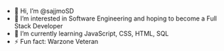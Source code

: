 - 👋 Hi, I’m @sajjmoSD
- 👀 I’m interested in Software Engineering and hoping to become a Full Stack Developer
- 🌱 I’m currently learning JavaScript, CSS, HTML, SQL
- ⚡ Fun fact: Warzone Veteran

<!---
sajjmoSD/sajjmoSD is a ✨ special ✨ repository because its `README.md` (this file) appears on your GitHub profile.
You can click the Preview link to take a look at your changes.
--->
